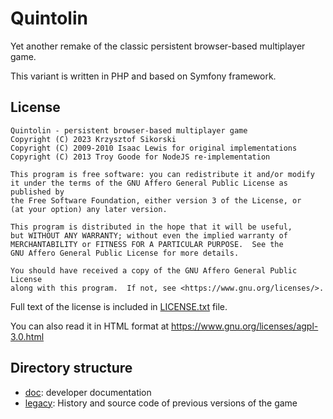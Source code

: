 # Quintolin

Yet another remake of the classic persistent browser-based multiplayer game.

This variant is written in PHP and based on Symfony framework.

## License

    Quintolin - persistent browser-based multiplayer game
    Copyright (C) 2023 Krzysztof Sikorski
    Copyright (C) 2009-2010 Isaac Lewis for original implementations
    Copyright (C) 2013 Troy Goode for NodeJS re-implementation

    This program is free software: you can redistribute it and/or modify
    it under the terms of the GNU Affero General Public License as published by
    the Free Software Foundation, either version 3 of the License, or
    (at your option) any later version.

    This program is distributed in the hope that it will be useful,
    but WITHOUT ANY WARRANTY; without even the implied warranty of
    MERCHANTABILITY or FITNESS FOR A PARTICULAR PURPOSE.  See the
    GNU Affero General Public License for more details.

    You should have received a copy of the GNU Affero General Public License
    along with this program.  If not, see <https://www.gnu.org/licenses/>.

Full text of the license is included in [LICENSE.txt](LICENSE.txt) file.

You can also read it in HTML format at
<https://www.gnu.org/licenses/agpl-3.0.html>

## Directory structure

- [doc](doc): developer documentation
- [legacy](legacy): History and source code of previous versions of the game

